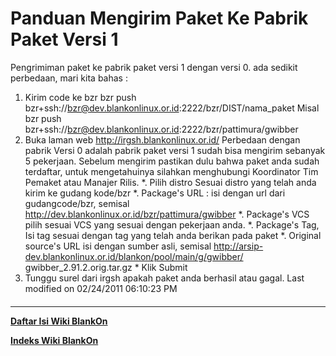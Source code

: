 # Panduan Mengirim Paket Ke Pabrik Paket Versi 1
Pengrimiman paket ke pabrik paket versi 1 dengan versi 0. ada sedikit
perbedaan, mari kita bahas :
   1. Kirim code ke bzr
   bzr push bzr+ssh://bzr@dev.blankonlinux.or.id:2222/bzr/DIST/nama_paket
     Misal
   bzr push bzr+ssh://bzr@dev.blankonlinux.or.id:2222/bzr/pattimura/gwibber
   1. Buka laman web
   http://irgsh.blankonlinux.or.id/
     Perbedaan dengan pabrik Versi 0 adalah pabrik paket versi 1 sudah
     bisa mengirim sebanyak 5 pekerjaan. Sebelum mengirim pastikan dulu
     bahwa paket anda sudah terdaftar, untuk mengetahuinya silahkan
     menghubungi Koordinator Tim Pemaket atau Manajer Rilis.
     *. Pilih distro
        Sesuai distro yang telah anda kirim ke gudang kode/bzr
     *. Package's URL : isi dengan url dari gudangcode/bzr, semisal
        http://dev.blankonlinux.or.id/bzr/pattimura/gwibber
     *. Package's VCS pilih sesuai VCS yang sesuai dengan pekerjaan anda.
     *. Package's Tag, Isi tag sesuai dengan tag yang telah anda berikan
     pada paket
     *. Original source's URL isi dengan sumber asli, semisal
        http://arsip-dev.blankonlinux.or.id/blankon/pool/main/g/gwibber/
     gwibber_2.91.2.orig.tar.gz
    * Klik Submit
   1. Tunggu surel dari irgsh apakah paket anda berhasil atau gagal.
Last modified on 02/24/2011 06:10:23 PM
#### 
    
 
 
 
 
 
---
[**Daftar Isi Wiki BlankOn**](/DaftarIsi/README.md)
 
[**Indeks Wiki BlankOn**](/Indeks.md)
